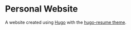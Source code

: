 # Personal Website

A website created using [Hugo](https://gohugo.io/) with the [hugo-resume theme](https://github.com/eddiewebb/hugo-resume).
